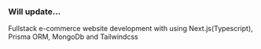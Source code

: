 ### Will update...

Fullstack e-commerce website development with using Next.js(Typescript), Prisma ORM, MongoDb and Tailwindcss
